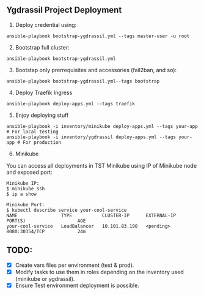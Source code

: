 ## Ygdrassil Project Deployment

1. Deploy credential using:
```
ansible-playbook bootstrap-ygdrassil.yml --tags master-user -u root
```

2. Bootstrap full cluster:
```
ansible-playbook bootstrap-ygdrassil.yml
```

3. Bootstap only prerrequisites and accessories (fail2ban, and so):
```
ansible-playbook bootstrap-ygdrassil.yml--tags bootstrap
```

4. Deploy Traefik Ingress
```
ansible-playbook deploy-apps.yml --tags traefik
```

5. Enjoy deploying stuff
```
ansible-playbook -i inventory/minikube deploy-apps.yml --tags your-app # For local testing
ansible-playbook -i inventory/ygdrassil deploy-apps.yml --tags your-app # For production
```

6. Minikube

You can access all deployments in TST Minikube using IP of Minikube node and exposed port:

```
Minikube IP:
$ minikube ssh
$ ip a show

Minikube Port:
$ kubectl describe service your-cool-service
NAME                TYPE           CLUSTER-IP      EXTERNAL-IP      PORT(S)                   AGE
your-cool-service   LoadBalancer   10.101.83.190   <pending>        8080:30354/TCP            24m

```

## TODO:

- [x] Create vars files per environment (test & prod).
- [x] Modify tasks to use them in roles depending on the inventory used (minikube or ygdrassil).
- [x] Ensure Test environment deployment is possible.
